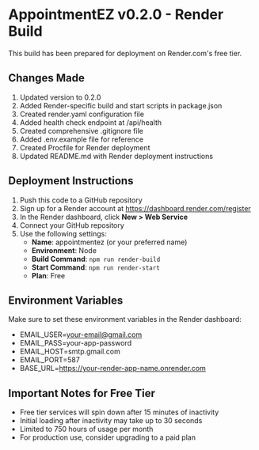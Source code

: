 # AppointmentEZ v0.2.0 - Render Build

This build has been prepared for deployment on Render.com's free tier.

## Changes Made

1. Updated version to 0.2.0
2. Added Render-specific build and start scripts in package.json
3. Created render.yaml configuration file
4. Added health check endpoint at /api/health
5. Created comprehensive .gitignore file
6. Added .env.example file for reference
7. Created Procfile for Render deployment
8. Updated README.md with Render deployment instructions

## Deployment Instructions

1. Push this code to a GitHub repository
2. Sign up for a Render account at https://dashboard.render.com/register
3. In the Render dashboard, click **New > Web Service**
4. Connect your GitHub repository
5. Use the following settings:
   - **Name**: appointmentez (or your preferred name)
   - **Environment**: Node
   - **Build Command**: `npm run render-build`
   - **Start Command**: `npm run render-start`
   - **Plan**: Free

## Environment Variables

Make sure to set these environment variables in the Render dashboard:

- EMAIL_USER=your-email@gmail.com
- EMAIL_PASS=your-app-password
- EMAIL_HOST=smtp.gmail.com
- EMAIL_PORT=587
- BASE_URL=https://your-render-app-name.onrender.com

## Important Notes for Free Tier

- Free tier services will spin down after 15 minutes of inactivity
- Initial loading after inactivity may take up to 30 seconds
- Limited to 750 hours of usage per month
- For production use, consider upgrading to a paid plan
